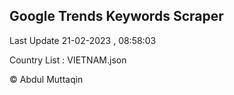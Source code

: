 

## Google Trends Keywords Scraper 
 
Last Update 21-02-2023 , 08:58:03

Country List :
VIETNAM.json



© Abdul Muttaqin 
